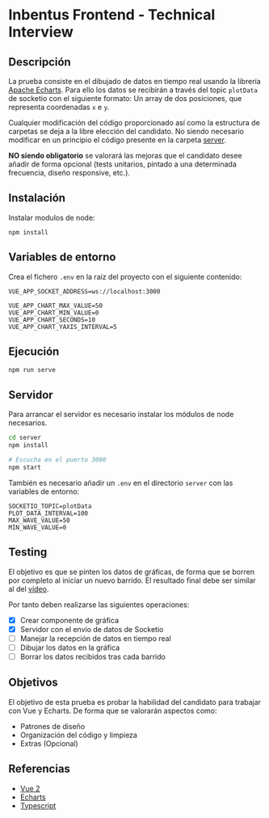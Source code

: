 # Inbentus Frontend - Technical Interview

## Descripción

La prueba consiste en el dibujado de datos en tiempo real usando la librería [Apache Echarts](https://echarts.apache.org/en/index.html). Para ello los datos se recibirán a través del topic `plotData` de socketio con el siguiente formato: Un array de dos posiciones, que representa coordenadas `x` e `y`.

Cualquier modificación del código proporcionado así como la estructura de carpetas se deja a la libre elección del candidato. No siendo necesario modificar en un principio el código presente en la carpeta [server](./server).

**NO siendo obligatorio** se valorará las mejoras que el candidato desee añadir de forma opcional (tests unitarios, pintado a una determinada frecuencia, diseño responsive, etc.).

## Instalación

Instalar modulos de node:

```
npm install
```

## Variables de entorno

Crea el fichero `.env` en la raíz del proyecto con el siguiente contenido:

```
VUE_APP_SOCKET_ADDRESS=ws://localhost:3000

VUE_APP_CHART_MAX_VALUE=50
VUE_APP_CHART_MIN_VALUE=0
VUE_APP_CHART_SECONDS=10
VUE_APP_CHART_YAXIS_INTERVAL=5
```

## Ejecución

```
npm run serve
```

## Servidor

Para arrancar el servidor es necesario instalar los módulos de node necesarios.

```bash
cd server
npm install

# Escucha en el puerto 3000
npm start
```

También es necesario añadir un `.env` en el directorio `server` con las variables de entorno:

```
SOCKETIO_TOPIC=plotData
PLOT_DATA_INTERVAL=100
MAX_WAVE_VALUE=50
MIN_WAVE_VALUE=0
```

## Testing

El objetivo es que se pinten los datos de gráficas, de forma que se borren por completo al iniciar un nuevo barrido. El resultado final debe ser similar al del [vídeo](./video/Screencast%20from%2015-11-23%2014:32:11.webm).

Por tanto deben realizarse las siguientes operaciones:

- [x] Crear componente de gráfica
- [x] Servidor con el envío de datos de Socketio
- [ ] Manejar la recepción de datos en tiempo real
- [ ] Dibujar los datos en la gráfica
- [ ] Borrar los datos recibidos tras cada barrido

## Objetivos

El objetivo de esta prueba es probar la habilidad del candidato para trabajar con Vue y Echarts. De forma que se valorarán aspectos como:

- Patrones de diseño
- Organización del código y limpieza
- Extras (Opcional)

## Referencias

- [Vue 2](https://v2.vuejs.org/)
- [Echarts](https://echarts.apache.org/en/index.html)
- [Typescript](https://www.typescriptlang.org/)
